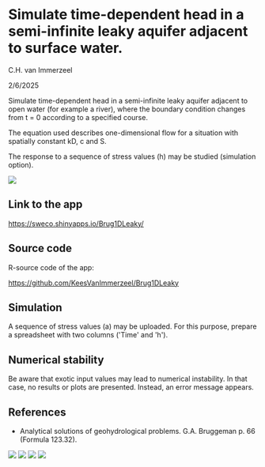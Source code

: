 # Simulate time-dependent head in a semi-infinite leaky aquifer adjacent to surface water.

C.H. van Immerzeel

2/6/2025

Simulate time-dependent head in a semi-infinite leaky aquifer adjacent to 
open water (for example a river), where the boundary condition changes from 
t = 0 according to a specified course.

The equation used describes one-dimensional flow for a situation with 
spatially constant kD, c and S.

The response to a sequence of stress values (h) may be studied (simulation option).

![](https://github.com/user-attachments/assets/55fcbfc8-712c-45f3-866e-a395a62bd434)


## Link to the app
<https://sweco.shinyapps.io/Brug1DLeaky/>

## Source code
R-source code of the app:

<https://github.com/KeesVanImmerzeel/Brug1DLeaky>

## Simulation
A sequence of stress values (a) may be uploaded. For this purpose, prepare a spreadsheet with two columns ('Time' and 'h').  


## Numerical stability
Be aware that exotic input values may lead to numerical instability. In that case, no results or plots are presented. Instead, an error message appears.


## References
- Analytical solutions of geohydrological problems. G.A. Bruggeman p. 66 (Formula 123.32).


![](https://github.com/user-attachments/assets/0c7eccd0-f4ff-4239-b0d8-3a745fdfecc6)
![](https://github.com/user-attachments/assets/b687a07b-01e5-477d-b17f-a26ced45e1e5)
![](https://github.com/user-attachments/assets/67ece9cf-a6bf-4aa6-bfc1-b8e2f9a3eae1)
![](https://github.com/user-attachments/assets/584857b3-f30b-45a2-b738-8a5229601524)
